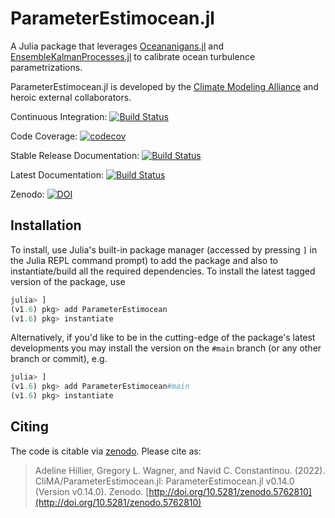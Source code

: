 # ParameterEstimocean.jl

A Julia package that leverages [Oceananigans.jl](http://github.com/CliMA/Oceananigans.jl/) and [EnsembleKalmanProcesses.jl](https://github.com/CliMA/EnsembleKalmanProcesses.jl) to calibrate ocean turbulence parametrizations.

ParameterEstimocean.jl is developed by the [Climate Modeling Alliance](https://clima.caltech.edu) and heroic external collaborators.

Continuous Integration: [![Build Status](https://github.com/CliMA/ParameterEstimocean.jl/workflows/CI/badge.svg)](https://github.com/CliMA/ParameterEstimocean.jl/actions?query=workflow%3ACI+branch%3Amaster)

Code Coverage: [![codecov](https://codecov.io/gh/CliMA/ParameterEstimocean.jl/branch/main/graph/badge.svg?token=cPeTALmiPU)](https://codecov.io/gh/CliMA/ParameterEstimocean.jl)

Stable Release Documentation: [![Build Status](https://img.shields.io/badge/documentation-stable%20release-blue)](https://clima.github.io/ParameterEstimoceanDocumentation/stable)

Latest Documentation: [![Build Status](https://img.shields.io/badge/documentation-in%20development-orange)](https://clima.github.io/ParameterEstimoceanDocumentation/dev)

Zenodo: [![DOI](https://zenodo.org/badge/DOI/10.5281/zenodo.5762810.svg)](https://doi.org/10.5281/zenodo.5762810)


## Installation

To install, use Julia's  built-in package manager (accessed by pressing `]` in the Julia REPL command prompt) to add the package and also to instantiate/build all the required dependencies. To install the latest tagged version of the package, use

```julia
julia> ]
(v1.6) pkg> add ParameterEstimocean
(v1.6) pkg> instantiate
```

Alternatively, if you'd like to be in the cutting-edge of the package's latest developments you may
install the version on the `#main` branch (or any other branch or commit), e.g.

```julia
julia> ]
(v1.6) pkg> add ParameterEstimocean#main
(v1.6) pkg> instantiate
```


## Citing

The code is citable via [zenodo](https://zenodo.org). Please cite as:

> Adeline Hillier, Gregory L. Wagner, and Navid C. Constantinou. (2022). CliMA/ParameterEstimocean.jl: ParameterEstimocean.jl v0.14.0 (Version v0.14.0). Zenodo. [http://doi.org/10.5281/zenodo.5762810](http://doi.org/10.5281/zenodo.5762810)

